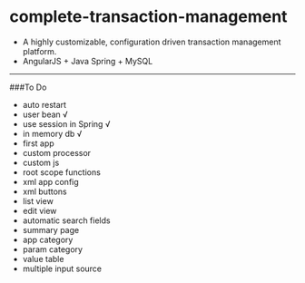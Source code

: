 # complete-transaction-management
* A highly customizable, configuration driven transaction management platform.
* AngularJS + Java Spring + MySQL

---

###To Do
* auto restart
* user bean √
* use session in Spring √
* in memory db √
* first app
* custom processor
* custom js
* root scope functions
* xml app config
* xml buttons
* list view
* edit view
* automatic search fields
* summary page
* app category
* param category
* value table
* multiple input source
